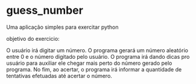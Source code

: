 # guess_number
Uma aplicação simples para exercitar python

objetivo do exercicio:<br>

O usuário irá digitar um número. O programa gerará um número aleatório entre 0 e o número digitado pelo usuário. O programa irá dando dicas pro usuário para auxiliar ele chegar mais perto do número gerado pelo programa. No fim, ao acertar, o programa irá informar a quantidade de tentativas efetuadas até acertar o número. 

